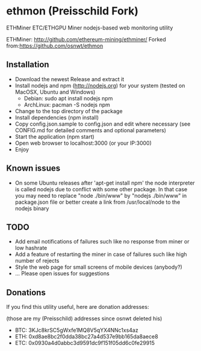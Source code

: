 # ethmon (Preisschild Fork)
ETHMiner ETC/ETHGPU Miner nodejs-based web monitoring utility


ETHMiner:   http://github.com/ethereum-mining/ethminer/
Forked from:https://github.com/osnwt/ethmon

## Installation
* Download the newest Release and extract it
* Install nodejs and npm (http://nodejs.org) for your system (tested on MacOSX, Ubuntu and Windows)
  - Debian: sudo apt install nodejs npm
  - ArchLinux: pacman -S nodejs npm
* Change to the top directory of the package
* Install dependencies (npm install)
* Copy config.json.sample to config.json and edit where necessary (see CONFIG.md for detailed comments and optional parameters)
* Start the application (npm start)
* Open web browser to localhost:3000 (or your IP:3000)
* Enjoy

## Known issues
* On some Ubuntu releases after 'apt-get install npm' the node interpreter is called nodejs due to conflict with some other package. In that case you may need to replace "node ./bin/www" by "nodejs ./bin/www" in package.json file or better create a link from /usr/local/node to the nodejs binary 



## TODO
* Add email notifications of failures such like no response from miner or low hashrate
* Add a feature of restarting the miner in case of failures such like high number of rejects
* Style the web page for small screens of mobile devices (anybody?)
* ... Please open issues for suggestions
## Donations
If you find this utility useful, here are donation addresses:

(those are my (Preisschild) addresses since osnwt deleted his)

* BTC: 3KJc8krSC5gWxfe1MQ8V5qYX4NNc1xs4az
* ETH: 0xd8ae8bc2f0dda38bc27a4d537e9bb165da8aece8
* ETC: 0x0930a4d0abbc3d9591dc9f151f05dd6c0fe29915

